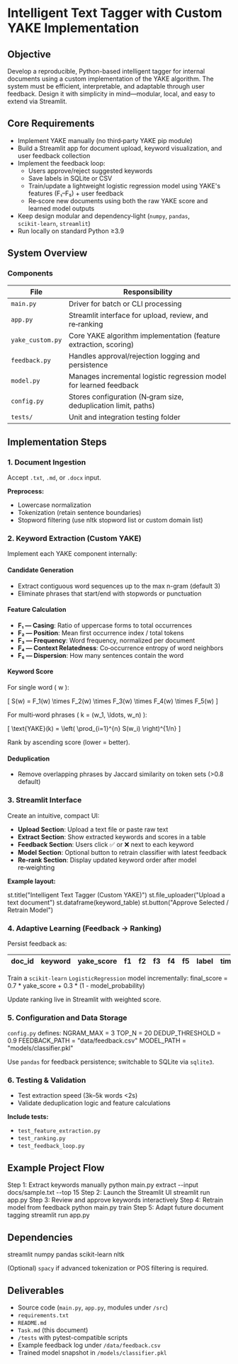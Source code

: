 # Intelligent Text Tagger with Custom YAKE Implementation

## Objective

Develop a reproducible, Python-based intelligent tagger for internal documents using a custom implementation of the YAKE algorithm. The system must be efficient, interpretable, and adaptable through user feedback. Design it with simplicity in mind—modular, local, and easy to extend via Streamlit.

## Core Requirements

- Implement YAKE manually (no third‑party YAKE pip module)
- Build a Streamlit app for document upload, keyword visualization, and user feedback collection
- Implement the feedback loop:
  - Users approve/reject suggested keywords
  - Save labels in SQLite or CSV
  - Train/update a lightweight logistic regression model using YAKE's features (F₁–F₅) + user feedback
  - Re‑score new documents using both the raw YAKE score and learned model outputs
- Keep design modular and dependency‑light (`numpy`, `pandas`, `scikit‑learn`, `streamlit`)
- Run locally on standard Python ≥3.9

## System Overview

### Components

| File | Responsibility |
|------|---------------|
| `main.py` | Driver for batch or CLI processing |
| `app.py` | Streamlit interface for upload, review, and re‑ranking |
| `yake_custom.py` | Core YAKE algorithm implementation (feature extraction, scoring) |
| `feedback.py` | Handles approval/rejection logging and persistence |
| `model.py` | Manages incremental logistic regression model for learned feedback |
| `config.py` | Stores configuration (N‑gram size, deduplication limit, paths) |
| `tests/` | Unit and integration testing folder |

## Implementation Steps

### 1. Document Ingestion

Accept `.txt`, `.md`, or `.docx` input.

**Preprocess:**
- Lowercase normalization
- Tokenization (retain sentence boundaries)
- Stopword filtering (use nltk stopword list or custom domain list)

### 2. Keyword Extraction (Custom YAKE)

Implement each YAKE component internally:

#### Candidate Generation
- Extract contiguous word sequences up to the max n-gram (default 3)
- Eliminate phrases that start/end with stopwords or punctuation

#### Feature Calculation

- **F₁ — Casing**: Ratio of uppercase forms to total occurrences
- **F₂ — Position**: Mean first occurrence index / total tokens
- **F₃ — Frequency**: Word frequency, normalized per document
- **F₄ — Context Relatedness**: Co‑occurrence entropy of word neighbors
- **F₅ — Dispersion**: How many sentences contain the word

#### Keyword Score

For single word \( w \):

\[
S(w) = F_1(w) \times F_2(w) \times F_3(w) \times F_4(w) \times F_5(w)
\]

For multi‑word phrases \( k = (w_1, \ldots, w_n) \):

\[
\text{YAKE}(k) = \left( \prod_{i=1}^{n} S(w_i) \right)^{1/n}
\]

Rank by ascending score (lower = better).

#### Deduplication
- Remove overlapping phrases by Jaccard similarity on token sets (>0.8 default)

### 3. Streamlit Interface

Create an intuitive, compact UI:

- **Upload Section**: Upload a text file or paste raw text
- **Extract Section**: Show extracted keywords and scores in a table
- **Feedback Section**: Users click ✅ or ❌ next to each keyword
- **Model Section**: Optional button to retrain classifier with latest feedback
- **Re‑rank Section**: Display updated keyword order after model re‑weighting

**Example layout:**

st.title("Intelligent Text Tagger (Custom YAKE)")
st.file_uploader("Upload a text document")
st.dataframe(keyword_table)
st.button("Approve Selected / Retrain Model")


### 4. Adaptive Learning (Feedback → Ranking)

Persist feedback as:

| doc_id | keyword | yake_score | f1 | f2 | f3 | f4 | f5 | label | timestamp |
|--------|---------|------------|----|----|----|----|-------|-----------|-----------|

Train a `scikit‑learn` `LogisticRegression` model incrementally:
final_score = 0.7 * yake_score + 0.3 * (1 - model_probability)

Update ranking live in Streamlit with weighted score.

### 5. Configuration and Data Storage

`config.py` defines:
NGRAM_MAX = 3
TOP_N = 20
DEDUP_THRESHOLD = 0.9
FEEDBACK_PATH = "data/feedback.csv"
MODEL_PATH = "models/classifier.pkl"


Use `pandas` for feedback persistence; switchable to SQLite via `sqlite3`.

### 6. Testing & Validation

- Test extraction speed (3k–5k words <2s)
- Validate deduplication logic and feature calculations

**Include tests:**
- `test_feature_extraction.py`
- `test_ranking.py`
- `test_feedback_loop.py`

## Example Project Flow

Step 1: Extract keywords manually
python main.py extract --input docs/sample.txt --top 15
Step 2: Launch the Streamlit UI
streamlit run app.py
Step 3: Review and approve keywords interactively
Step 4: Retrain model from feedback
python main.py train
Step 5: Adapt future document tagging
streamlit run app.py

## Dependencies

streamlit
numpy
pandas
scikit-learn
nltk

(Optional) `spacy` if advanced tokenization or POS filtering is required.

## Deliverables

- Source code (`main.py`, `app.py`, modules under `/src`)
- `requirements.txt`
- `README.md`
- `Task.md` (this document)
- `/tests` with pytest-compatible scripts
- Example feedback log under `/data/feedback.csv`
- Trained model snapshot in `/models/classifier.pkl`
